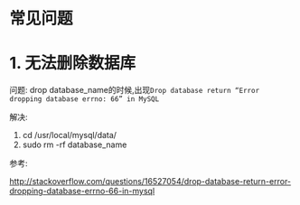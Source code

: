 # 常见问题

# 1. 无法删除数据库

问题: drop database_name的时候,出现`Drop database return “Error dropping database errno: 66” in MySQL`

解决: 

1. cd /usr/local/mysql/data/
2. sudo rm -rf database_name

参考: 

<http://stackoverflow.com/questions/16527054/drop-database-return-error-dropping-database-errno-66-in-mysql>

